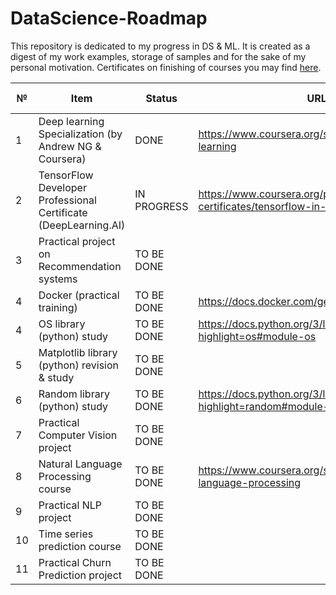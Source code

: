 # DataScience-Roadmap
This repository is dedicated to my progress in DS & ML. It is created as a digest of my work examples, storage of samples and for the sake of my personal motivation. Certificates on finishing of courses you may find <a href="https://github.com/hipufka/DataScience-Roadmap/tree/main/Certificates">here</a>.


№ |Item                                   |Status      |URL    | Date of finish
--|---------------------------------------|------------|-------|---------------
1 |Deep learning Specialization (by Andrew NG & Coursera)  |DONE|https://www.coursera.org/specializations/deep-learning |16.12.2021
2 |TensorFlow Developer Professional Certificate (DeepLearning.AI)      |IN PROGRESS|https://www.coursera.org/professional-certificates/tensorflow-in-practice |
3 |Practical project on Recommendation systems                 |TO BE DONE|
4 |Docker (practical training)                 |TO BE DONE|https://docs.docker.com/get-started/overview/
4 |OS library (python) study                       |TO BE DONE|https://docs.python.org/3/library/os.html?highlight=os#module-os
5 |Matplotlib library (python) revision & study           |TO BE DONE|
6 |Random library (python) study                 |TO BE DONE|https://docs.python.org/3/library/random.html?highlight=random#module-random
7 |Practical Computer Vision project |TO BE DONE|
8 |Natural Language Processing course|TO BE DONE|https://www.coursera.org/specializations/natural-language-processing
9 |Practical NLP project                  |TO BE DONE|
10|Time series prediction course             |TO BE DONE|
11|Practical Churn Prediction project               |TO BE DONE|

